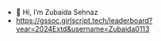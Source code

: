 - 👋 Hi, I’m Zubaida Sehnaz
- https://gssoc.girlscript.tech/leaderboard?year=2024Extd&username=Zubaida0113


<!---
Zubaida0113/Zubaida0113 is a ✨ special ✨ repository because its `README.md` (this file) appears on your GitHub profile.
You can click the Preview link to take a look at your changes.
--->
